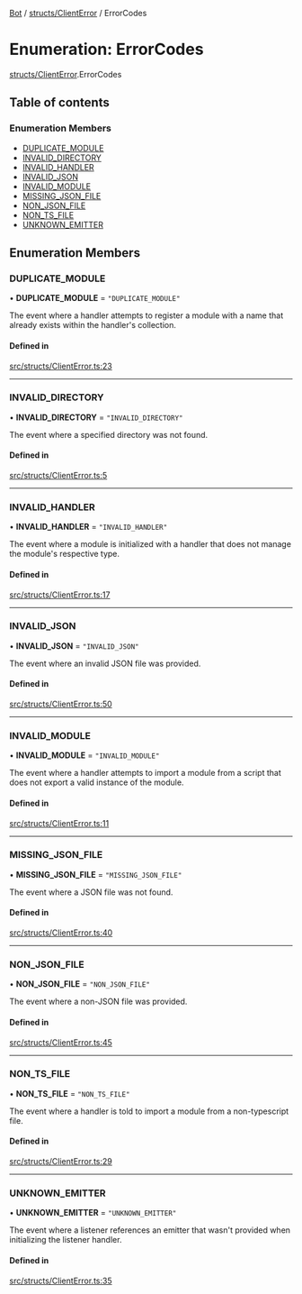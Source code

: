 [Bot](../README.md) / [structs/ClientError](../modules/structs_ClientError.md) / ErrorCodes

# Enumeration: ErrorCodes

[structs/ClientError](../modules/structs_ClientError.md).ErrorCodes

## Table of contents

### Enumeration Members

- [DUPLICATE\_MODULE](structs_ClientError.ErrorCodes.md#duplicate_module)
- [INVALID\_DIRECTORY](structs_ClientError.ErrorCodes.md#invalid_directory)
- [INVALID\_HANDLER](structs_ClientError.ErrorCodes.md#invalid_handler)
- [INVALID\_JSON](structs_ClientError.ErrorCodes.md#invalid_json)
- [INVALID\_MODULE](structs_ClientError.ErrorCodes.md#invalid_module)
- [MISSING\_JSON\_FILE](structs_ClientError.ErrorCodes.md#missing_json_file)
- [NON\_JSON\_FILE](structs_ClientError.ErrorCodes.md#non_json_file)
- [NON\_TS\_FILE](structs_ClientError.ErrorCodes.md#non_ts_file)
- [UNKNOWN\_EMITTER](structs_ClientError.ErrorCodes.md#unknown_emitter)

## Enumeration Members

### DUPLICATE\_MODULE

• **DUPLICATE\_MODULE** = ``"DUPLICATE_MODULE"``

The event where a handler attempts to register a module with a name that
already exists within the handler's collection.

#### Defined in

[src/structs/ClientError.ts:23](https://github.com/Norviah/bot/blob/a024a5d/src/structs/ClientError.ts#L23)

___

### INVALID\_DIRECTORY

• **INVALID\_DIRECTORY** = ``"INVALID_DIRECTORY"``

The event where a specified directory was not found.

#### Defined in

[src/structs/ClientError.ts:5](https://github.com/Norviah/bot/blob/a024a5d/src/structs/ClientError.ts#L5)

___

### INVALID\_HANDLER

• **INVALID\_HANDLER** = ``"INVALID_HANDLER"``

The event where a module is initialized with a handler that does not manage
the module's respective type.

#### Defined in

[src/structs/ClientError.ts:17](https://github.com/Norviah/bot/blob/a024a5d/src/structs/ClientError.ts#L17)

___

### INVALID\_JSON

• **INVALID\_JSON** = ``"INVALID_JSON"``

The event where an invalid JSON file was provided.

#### Defined in

[src/structs/ClientError.ts:50](https://github.com/Norviah/bot/blob/a024a5d/src/structs/ClientError.ts#L50)

___

### INVALID\_MODULE

• **INVALID\_MODULE** = ``"INVALID_MODULE"``

The event where a handler attempts to import a module from a script that
does not export a valid instance of the module.

#### Defined in

[src/structs/ClientError.ts:11](https://github.com/Norviah/bot/blob/a024a5d/src/structs/ClientError.ts#L11)

___

### MISSING\_JSON\_FILE

• **MISSING\_JSON\_FILE** = ``"MISSING_JSON_FILE"``

The event where a JSON file was not found.

#### Defined in

[src/structs/ClientError.ts:40](https://github.com/Norviah/bot/blob/a024a5d/src/structs/ClientError.ts#L40)

___

### NON\_JSON\_FILE

• **NON\_JSON\_FILE** = ``"NON_JSON_FILE"``

The event where a non-JSON file was provided.

#### Defined in

[src/structs/ClientError.ts:45](https://github.com/Norviah/bot/blob/a024a5d/src/structs/ClientError.ts#L45)

___

### NON\_TS\_FILE

• **NON\_TS\_FILE** = ``"NON_TS_FILE"``

The event where a handler is told to import a module from a non-typescript
file.

#### Defined in

[src/structs/ClientError.ts:29](https://github.com/Norviah/bot/blob/a024a5d/src/structs/ClientError.ts#L29)

___

### UNKNOWN\_EMITTER

• **UNKNOWN\_EMITTER** = ``"UNKNOWN_EMITTER"``

The event where a listener references an emitter that wasn't provided when
initializing the listener handler.

#### Defined in

[src/structs/ClientError.ts:35](https://github.com/Norviah/bot/blob/a024a5d/src/structs/ClientError.ts#L35)
